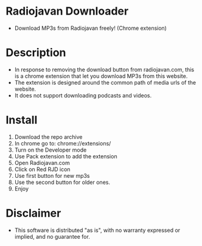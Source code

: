 # Radiojavan Downloader
- Download MP3s from Radiojavan freely! (Chrome extension)

# Description
- In response to removing the download button from radiojavan.com, this is a chrome extension that let you download MP3s from this website.
- The extension is designed around the common path of media urls of the website.
- It does not support downloading podcasts and videos.

# Install
1. Download the repo archive
2. In chrome go to: chrome://extensions/
3. Turn on the Developer mode
4. Use Pack extension to add the extension
5. Open Radiojavan.com
6. Click on Red RJD icon
7. Use first button for new mp3s
8. Use the second button for older ones.
9. Enjoy 

# Disclaimer
- This software is distributed "as is", with no warranty expressed or implied, and no guarantee for.

